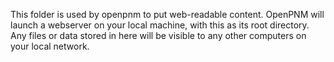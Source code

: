 This folder is used by openpnm to put web-readable content.  OpenPNM will launch a webserver on your local machine, with this as its root directory.  Any files or data stored in here will be visible to any other computers on your local network.
